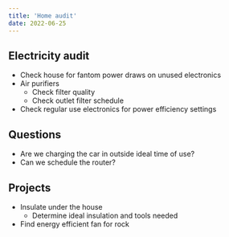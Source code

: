```yaml
---
title: 'Home audit'
date: 2022-06-25
---
```


## Electricity audit

- Check house for fantom power draws on unused electronics
- Air purifiers
  - Check filter quality
  - Check outlet filter schedule
- Check regular use electronics for power efficiency settings

## Questions

- Are we charging the car in outside ideal time of use?
- Can we schedule the router?

## Projects

- Insulate under the house
  - Determine ideal insulation and tools needed
- Find energy efficient fan for rock
